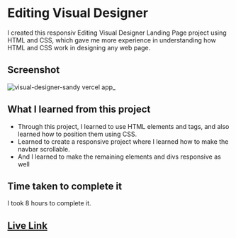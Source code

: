# Editing Visual Designer
I created this responsiv Editing Visual Designer Landing Page project using HTML and CSS, which gave me more experience in understanding how HTML and CSS work in designing any web page.
## Screenshot
![visual-designer-sandy vercel app_](https://github.com/vibhamaurya05/Visual-Designer/assets/138363991/81731fe3-63c7-425a-9a9c-aebc682829a4)
## What I learned from this project
* Through this project, I learned to use HTML elements and tags, and also learned how to position them using CSS.
* Learned to create a responsive project where I learned how to make the navbar scrollable.
* And I learned to make the remaining elements and divs responsive as well
## Time taken to complete it
I took 8 hours to complete it.
## [Live Link](https://visual-designer-sandy.vercel.app/)
